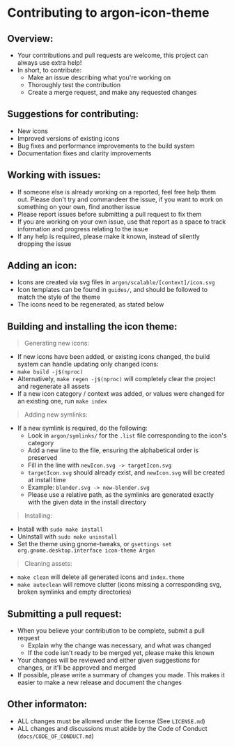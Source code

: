 # Contributing to argon-icon-theme
## Overview:
 - Your contributions and pull requests are welcome, this project can always use extra help!
 - In short, to contribute:
   - Make an issue describing what you're working on
   - Thoroughly test the contribution
   - Create a merge request, and make any requested changes

## Suggestions for contributing:
 - New icons
 - Improved versions of existing icons
 - Bug fixes and performance improvements to the build system
 - Documentation fixes and clarity improvements

## Working with issues:
 - If someone else is already working on a reported, feel free help them out. Please don't try and commandeer the issue, if you want to work on something on your own, find another issue
 - Please report issues before submitting a pull request to fix them
 - If you are working on your own issue, use that report as a space to track information and progress relating to the issue
 - If any help is required, please make it known, instead of silently dropping the issue

## Adding an icon:
 - Icons are created via svg files in `argon/scalable/[context]/icon.svg`
 - Icon templates can be found in `guides/`, and should be followed to match the style of the theme
 - The icons need to be regenerated, as stated below

## Building and installing the icon theme:
  > Generating new icons:
   - If new icons have been added, or existing icons changed, the build system can handle updating only changed icons:
   - `make build -j$(nproc)`
   - Alternatively, `make regen -j$(nproc)` will completely clear the project and regenerate all assets
   - If a new icon category / context was added, or values were changed for an existing one, run `make index`
  > Adding new symlinks:
   - If a new symlink is required, do the following:
     - Look in `argon/symlinks/` for the `.list` file corresponding to the icon's category
     - Add a new line to the file, ensuring the alphabetical order is preserved
     - Fill in the line with `newIcon.svg -> targetIcon.svg`
     - `targetIcon.svg` should already exist, and `newIcon.svg` will be created at install time
     - Example: `blender.svg -> new-blender.svg`
     - Please use a relative path, as the symlinks are generated exactly with the given data in the install directory
  > Installing:
   - Install with `sudo make install`
   - Uninstall with `sudo make uninstall`
   - Set the theme using gnome-tweaks, or `gsettings set org.gnome.desktop.interface icon-theme Argon`
  > Cleaning assets:
   - `make clean` will delete all generated icons and `index.theme`
   - `make autoclean` will remove clutter (icons missing a corresponding svg, broken symlinks and empty directories)

## Submitting a pull request:
 - When you believe your contribution to be complete, submit a pull request
   - Explain why the change was necessary, and what was changed
   - If the code isn't ready to be merged yet, please make this known
 - Your changes will be reviewed and either given suggestions for changes, or it'll be approved and merged
 - If possible, please write a summary of changes you made. This makes it easier to make a new release and document the changes

## Other informaton:
 - ALL changes must be allowed under the license (See `LICENSE.md`)
 - ALL changes and discussions must abide by the Code of Conduct (`docs/CODE_OF_CONDUCT.md`)
